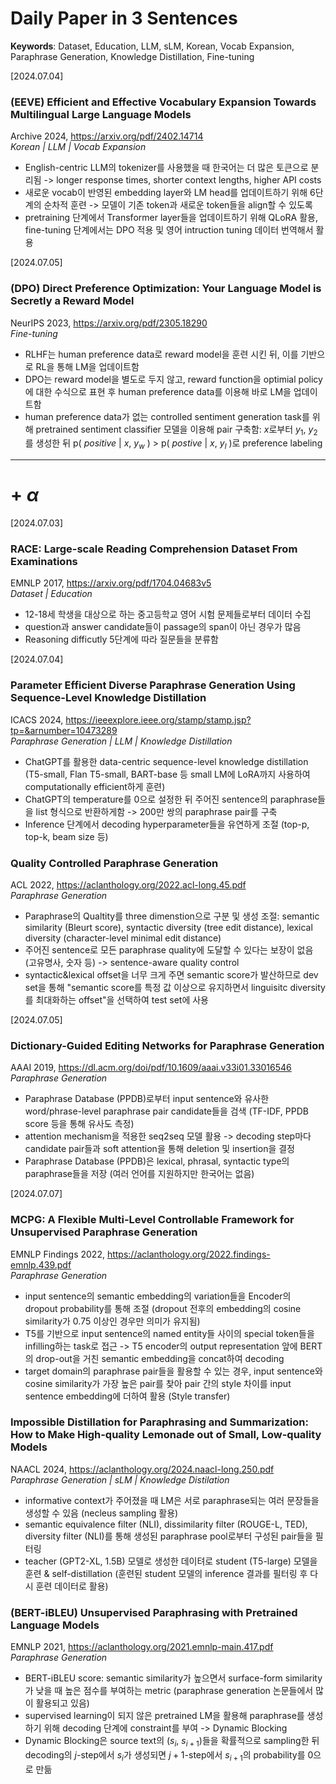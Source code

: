 # Daily Paper in 3 Sentences
**Keywords**: Dataset, Education, LLM, sLM, Korean, Vocab Expansion, Paraphrase Generation, Knowledge Distillation, Fine-tuning

[2024.07.04]
### (EEVE) Efficient and Effective Vocabulary Expansion Towards Multilingual Large Language Models
Archive 2024, <https://arxiv.org/pdf/2402.14714>    
_Korean | LLM | Vocab Expansion_
+ English-centric LLM의 tokenizer를 사용했을 때 한국어는 더 많은 토큰으로 분리됨 -> longer response times, shorter context lengths, higher API costs
+ 새로운 vocab이 반영된 embedding layer와 LM head를 업데이트하기 위해 6단계의 순차적 훈련 -> 모델이 기존 token과 새로운 token들을 align할 수 있도록
+ pretraining 단계에서 Transformer layer들을 업데이트하기 위해 QLoRA 활용, fine-tuning 단계에서는  DPO 적용 및 영어 intruction tuning 데이터 번역해서 활용

[2024.07.05]
### (DPO) Direct Preference Optimization: Your Language Model is Secretly a Reward Model
NeurIPS 2023, <https://arxiv.org/pdf/2305.18290>   
_Fine-tuning_   
+ RLHF는 human preference data로 reward model을 훈련 시킨 뒤, 이를 기반으로 RL을 통해 LM을 업데이트함
+ DPO는 reward model을 별도로 두지 않고, reward function을 optimial policy에 대한 수식으로 표현 후 human preference data를 이용해 바로 LM을 업데이트함
+ human preference data가 없는 controlled sentiment generation task를 위해 pretrained sentiment classifier 모델을 이용해 pair 구축함: $x$로부터 $y_1$, $y_2$를 생성한 뒤 p( $positive$ | $x$, $y_w$ ) > p( $postive$ | $x$, $y_l$ )로 preference labeling

---------------------------------------
# + $\alpha$
[2024.07.03]   
### RACE: Large-scale Reading Comprehension Dataset From Examinations   
EMNLP 2017, <https://arxiv.org/pdf/1704.04683v5>   
_Dataset | Education_
+ 12-18세 학생을 대상으로 하는 중고등학교 영어 시험 문제들로부터 데이터 수집
+ question과 answer candidate들이 passage의 span이 아닌 경우가 많음
+ Reasoning difficutly 5단계에 따라 질문들을 분류함

[2024.07.04]
### Parameter Efficient Diverse Paraphrase Generation Using Sequence-Level Knowledge Distillation
ICACS 2024, <https://ieeexplore.ieee.org/stamp/stamp.jsp?tp=&arnumber=10473289>   
_Paraphrase Generation | LLM | Knowledge Distillation_
+ ChatGPT를 활용한 data-centric sequence-level knowledge distillation (T5-small, Flan T5-small, BART-base 등 small LM에 LoRA까지 사용하여 computationally efficient하게 훈련)
+ ChatGPT의 temperature를 0으로 설정한 뒤 주어진 sentence의 paraphrase들을 list 형식으로 반환하게함 -> 200만 쌍의 paraphrase pair를 구축
+ Inference 단계에서 decoding hyperparameter들을 유연하게 조절 (top-p, top-k, beam size 등)

### Quality Controlled Paraphrase Generation   
ACL 2022, <https://aclanthology.org/2022.acl-long.45.pdf>   
_Paraphrase Generation_
+ Paraphrase의 Qualtity를 three dimenstion으로 구분 및 생성 조절: semantic similarity (Bleurt score), syntactic diversity (tree edit distance), lexical diversity (character-level minimal edit distance)
+ 주어진 sentence로 모든 paraphrase quality에 도달할 수 있다는 보장이 없음 (고유명사, 숫자 등) -> sentence-aware quality control
+ syntactic&lexical offset을 너무 크게 주면 semantic score가 발산하므로 dev set을 통해 "semantic score를 특정 값 이상으로 유지하면서 linguisitc diversity를 최대화하는 offset"을 선택하여 test set에 사용

[2024.07.05]
### Dictionary-Guided Editing Networks for Paraphrase Generation
AAAI 2019, <https://dl.acm.org/doi/pdf/10.1609/aaai.v33i01.33016546>   
_Paraphrase Generation_
+ Paraphrase Database (PPDB)로부터 input sentence와 유사한 word/phrase-level paraphrase pair candidate들을 검색 (TF-IDF, PPDB score 등을 통해 유사도 측정)
+ attention mechanism을 적용한 seq2seq 모델 활용 -> decoding step마다 candidate pair들과 soft attention을 통해 deletion 및 insertion을 결정
+ Paraphrase Database (PPDB)은 lexical, phrasal, syntactic type의 paraphrase들을 저장 (여러 언어를 지원하지만 한국어는 없음)

[2024.07.07]
### MCPG: A Flexible Multi-Level Controllable Framework for Unsupervised Paraphrase Generation
EMNLP Findings 2022, <https://aclanthology.org/2022.findings-emnlp.439.pdf>   
_Paraphrase Generation_
+ input sentence의 semantic embedding의 variation들을 Encoder의 dropout probability를 통해 조절 (dropout 전후의 embedding의 cosine similarity가 0.75 이상인 경우만 의미가 유지됨)
+ T5를 기반으로 input sentence의 named entity들 사이의 special token들을 infilling하는 task로 접근 -> T5 encoder의 output representation 앞에 BERT의 drop-out을 거친 semantic embedding을 concat하여 decoding
+ target domain의 paraphrase pair들을 활용할 수 있는 경우, input sentence와 cosine similarity가 가장 높은 pair를 찾아 pair 간의 style 차이를 input sentence embedding에 더하여 활용 (Style transfer)

### Impossible Distillation for Paraphrasing and Summarization: How to Make High-quality Lemonade out of Small, Low-quality Models
NAACL 2024, <https://aclanthology.org/2024.naacl-long.250.pdf>   
_Paraphrase Generation | sLM | Knowledge Distilation_   
+ informative context가 주어졌을 때 LM은 서로 paraphrase되는 여러 문장들을 생성할 수 있음 (necleus sampling 활용)
+ semantic equivalence filter (NLI), dissimilarity filter (ROUGE-L, TED), diversity filter (NLI)를 통해 생성된 paraphrase pool로부터 구성된 pair들을 필터링
+ teacher (GPT2-XL, 1.5B) 모델로 생성한 데이텨로 student (T5-large) 모델을 훈련 & self-distillation (훈련된 student 모델의 inference 결과를 필터링 후 다시 훈련 데이터로 활용)

### (BERT-iBLEU) Unsupervised Paraphrasing with Pretrained Language Models
EMNLP 2021, <https://aclanthology.org/2021.emnlp-main.417.pdf>   
_Paraphrase Generation_
+ BERT-iBLEU score: semantic similarity가 높으면서 surface-form similarity가 낮을 때 높은 점수를 부여하는 metric (paraphrase generation 논문들에서 많이 활용되고 있음)
+ supervised learning이 되지 않은 pretrained LM을 활용해 paraphrase를 생성하기 위해 decoding 단계에 constraint를 부여 -> Dynamic Blocking
+ Dynamic Blocking은 source text의 ($s_i$, $s_{i+1}$)들을 확률적으로 sampling한 뒤 decoding의 $j$-step에서 $s_i$가 생성되면 $j+1$-step에서 $s_{i+1}$의 probability를 0으로 만듦
